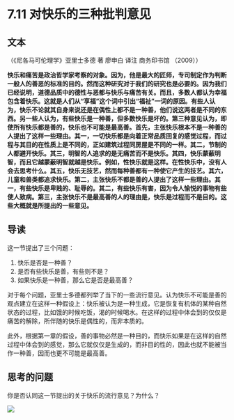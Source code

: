 # 7.11 对快乐的三种批判意见

## 文本

（《尼各马可伦理学》亚里士多德 著 廖申白 译注 商务印书馆 （2009））

**快乐和痛苦是政治哲学家考察的对象。因为，他是最大的匠师，专司制定作为判断一般人的善恶的标准的目的。然而这种研究对于我们的研究也是必要的。因为我们已经说明，道德品质中的德性与恶都与快乐与痛苦有关。而且，多数人都认为幸福包含着快乐。这就是人们从“享福”这个词中引出“福祉”一词的原因。有些人认为，快乐不论就其自身来说还是在偶性上都不是一种善，他们说这两者是不同的东西。另一些人认为，有些快乐是一种善，但多数快乐是坏的。第三种意见认为，即使所有快乐都是善的，快乐也不可能是最高善。首先，主张快乐根本不是一种善的人提出了这样一些理由。其一，一切快乐都是向着正常品质回复的感觉过程，而过程与其目的在性质上是不同的，正如建筑过程同房屋是不同的一样。其二，节制的人都避开快乐。其三，明智的人追求的是无痛苦而不是快乐。其四，快乐蒙蔽明智，而且它越蒙蔽明智就越是快乐。例如，性快乐就是这样。在性快乐中，没有人会去思考什么。其五，快乐无技艺，然而每种善都有一种使它产生的技艺。其六，儿童和兽类都追求快乐。第二，主张快乐不都是善的人提出了这样一些理由。其一，有些快乐是卑贱的、耻辱的。其二，有些快乐有害，因为令人愉悦的事物有些使人致病。第三，主张快乐不是最高善的人的理由是，快乐是过程而不是目的。这些大概就是所提出的一些意见。**

## 导读

这一节提出了三个问题：

1. 快乐是否是一种善？
2. 是否有些快乐是善，有些则不是？
3. 如果快乐是一种善，那么它是否是最高善？

对于每个问题，亚里士多德都列举了当下的一些流行意见。认为快乐不可能是善的观点建立在这样一种假设上：快乐被认为是一种生成，它是恢复有机体的某种自然状态的过程，比如饿的时候吃饭，渴的时候喝水。在这样的过程中体会到的仅仅是痛苦的解除，所伴随的快乐是偶性的，而非本质的。

此外，根据第一章的假设，善的事物必然是一种目的，而快乐如果是在这样的自然过程中体会到的感觉，那么它就仅仅是生成的，而非目的性的，因此也就不能被当作一种善，因而也更不可能是最高善。

## 思考的问题

你是否认同这一节提出的关于快乐的流行意见？为什么？

![](../.gitbook/assets/qr.png)

